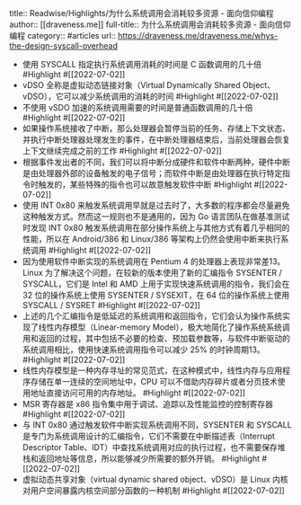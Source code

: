 title:: Readwise/Highlights/为什么系统调用会消耗较多资源 - 面向信仰编程
author:: [[draveness.me]]
full-title:: 为什么系统调用会消耗较多资源 - 面向信仰编程
category:: #articles
url:: https://draveness.me/draveness.me/whys-the-design-syscall-overhead

- 使用 SYSCALL 指定执行系统调用消耗的时间是 C 函数调用的几十倍 #Highlight #[[2022-07-02]]
- vDSO 全称是虚拟动态链接对象（Virtual Dynamically Shared Object、vDSO），它可以减少系统调用的消耗的时间 #Highlight #[[2022-07-02]]
- 不使用 vSDO 加速的系统调用需要的时间是普通函数调用的几十倍 #Highlight #[[2022-07-02]]
- 如果操作系统接收了中断，那么处理器会暂停当前的任务、存储上下文状态、并执行中断处理器处理发生的事件，在中断处理器结束后，当前处理器会恢复上下文继续完成之前的工作 #Highlight #[[2022-07-02]]
- 根据事件发出者的不同，我们可以将中断分成硬件和软件中断两种，硬件中断是由处理器外部的设备触发的电子信号；而软件中断是由处理器在执行特定指令时触发的，某些特殊的指令也可以故意触发软件中断 #Highlight #[[2022-07-02]]
- 使用 INT 0x80 来触发系统调用早就是过去时了，大多数的程序都会尽量避免这种触发方式。然而这一规则也不是通用的，因为 Go 语言团队在做基准测试时发现 INT 0x80 触发系统调用在部分操作系统上与其他方式有着几乎相同的性能，所以在 Android/386 和 Linux/386 等架构上仍然会使用中断来执行系统调用 #Highlight #[[2022-07-02]]
- 因为使用软件中断实现的系统调用在 Pentium 4 的处理器上表现非常差13。Linux 为了解决这个问题，在较新的版本使用了新的汇编指令 SYSENTER / SYSCALL，它们是 Intel 和 AMD 上用于实现快速系统调用的指令，我们会在 32 位的操作系统上使用 SYSENTER / SYSEXIT，在 64 位的操作系统上使用 SYSCALL / SYSRET #Highlight #[[2022-07-02]]
- 上述的几个汇编指令是低延迟的系统调用和返回指令，它们会认为操作系统实现了线性内存模型（Linear-memory Model），极大地简化了操作系统系统调用和返回的过程，其中包括不必要的检查、预加载参数等，与软件中断驱动的系统调用相比，使用快速系统调用指令可以减少 25% 的时钟周期13。 #Highlight #[[2022-07-02]]
- 线性内存模型是一种内存寻址的常见范式，在这种模式中，线性内存与应用程序存储在单一连续的空间地址中，CPU 可以不借助内存碎片或者分页技术使用地址直接访问可用的内存地址。 #Highlight #[[2022-07-02]]
- MSR 寄存器是 x86 指令集中用于调试、追踪以及性能监控的控制寄存器 #Highlight #[[2022-07-02]]
- 与 INT 0x80 通过触发软件中断实现系统调用不同，SYSENTER 和 SYSCALL 是专门为系统调用设计的汇编指令，它们不需要在中断描述表（Interrupt Descriptor Table、IDT）中查找系统调用对应的执行过程，也不需要保存堆栈和返回地址等信息，所以能够减少所需要的额外开销。 #Highlight #[[2022-07-02]]
- 虚拟动态共享对象（virtual dynamic shared object、vDSO）是 Linux 内核对用户空间暴露内核空间部分函数的一种机制 #Highlight #[[2022-07-02]]